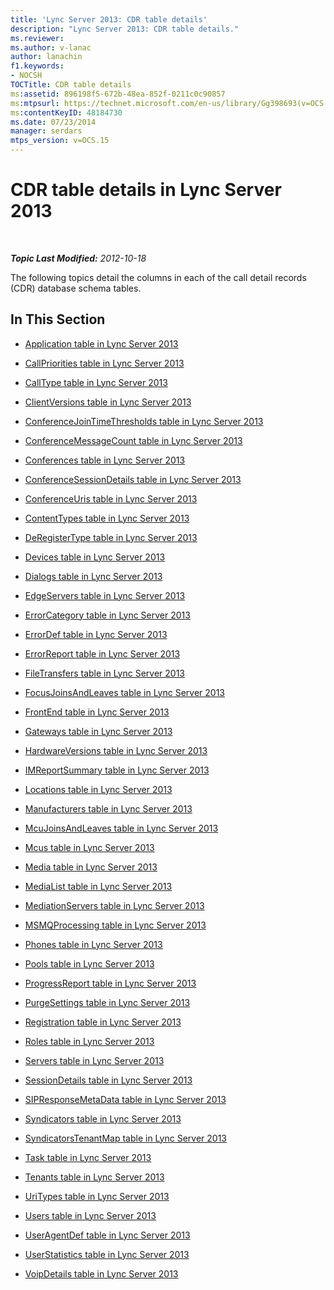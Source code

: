 ```yaml
---
title: 'Lync Server 2013: CDR table details'
description: "Lync Server 2013: CDR table details."
ms.reviewer: 
ms.author: v-lanac
author: lanachin
f1.keywords:
- NOCSH
TOCTitle: CDR table details
ms:assetid: 896198f5-672b-48ea-852f-0211c0c90857
ms:mtpsurl: https://technet.microsoft.com/en-us/library/Gg398693(v=OCS.15)
ms:contentKeyID: 48184730
ms.date: 07/23/2014
manager: serdars
mtps_version: v=OCS.15
---
```


# CDR table details in Lync Server 2013

<div data-xmlns="http://www.w3.org/1999/xhtml">

<div class="topic" data-xmlns="http://www.w3.org/1999/xhtml" data-msxsl="urn:schemas-microsoft-com:xslt" data-cs="https://msdn.microsoft.com/">

<div data-asp="https://msdn2.microsoft.com/asp">



</div>

<div id="mainSection">

<div id="mainBody">

<span> </span>

_**Topic Last Modified:** 2012-10-18_

The following topics detail the columns in each of the call detail records (CDR) database schema tables.

<div>

## In This Section

  - [Application table in Lync Server 2013](lync-server-2013-application-table.md)

  - [CallPriorities table in Lync Server 2013](lync-server-2013-callpriorities-table.md)

  - [CallType table in Lync Server 2013](lync-server-2013-calltype-table.md)

  - [ClientVersions table in Lync Server 2013](lync-server-2013-clientversions-table.md)

  - [ConferenceJoinTimeThresholds table in Lync Server 2013](lync-server-2013-conferencejointimethresholds-table.md)

  - [ConferenceMessageCount table in Lync Server 2013](lync-server-2013-conferencemessagecount-table.md)

  - [Conferences table in Lync Server 2013](lync-server-2013-conferences-table.md)

  - [ConferenceSessionDetails table in Lync Server 2013](lync-server-2013-conferencesessiondetails-table.md)

  - [ConferenceUris table in Lync Server 2013](lync-server-2013-conferenceuris-table.md)

  - [ContentTypes table in Lync Server 2013](lync-server-2013-contenttypes-table.md)

  - [DeRegisterType table in Lync Server 2013](lync-server-2013-deregistertype-table.md)

  - [Devices table in Lync Server 2013](lync-server-2013-devices-table.md)

  - [Dialogs table in Lync Server 2013](lync-server-2013-dialogs-table.md)

  - [EdgeServers table in Lync Server 2013](lync-server-2013-edgeservers-table.md)

  - [ErrorCategory table in Lync Server 2013](lync-server-2013-errorcategory-table.md)

  - [ErrorDef table in Lync Server 2013](lync-server-2013-errordef-table.md)

  - [ErrorReport table in Lync Server 2013](lync-server-2013-errorreport-table.md)

  - [FileTransfers table in Lync Server 2013](lync-server-2013-filetransfers-table.md)

  - [FocusJoinsAndLeaves table in Lync Server 2013](lync-server-2013-focusjoinsandleaves-table.md)

  - [FrontEnd table in Lync Server 2013](lync-server-2013-frontend-table.md)

  - [Gateways table in Lync Server 2013](lync-server-2013-gateways-table.md)

  - [HardwareVersions table in Lync Server 2013](lync-server-2013-hardwareversions-table.md)

  - [IMReportSummary table in Lync Server 2013](lync-server-2013-imreportsummary-table.md)

  - [Locations table in Lync Server 2013](lync-server-2013-locations-table.md)

  - [Manufacturers table in Lync Server 2013](lync-server-2013-manufacturers-table.md)

  - [McuJoinsAndLeaves table in Lync Server 2013](lync-server-2013-mcujoinsandleaves-table.md)

  - [Mcus table in Lync Server 2013](lync-server-2013-mcus-table.md)

  - [Media table in Lync Server 2013](lync-server-2013-media-table.md)

  - [MediaList table in Lync Server 2013](lync-server-2013-medialist-table.md)

  - [MediationServers table in Lync Server 2013](lync-server-2013-mediationservers-table.md)

  - [MSMQProcessing table in Lync Server 2013](lync-server-2013-msmqprocessing-table.md)

  - [Phones table in Lync Server 2013](lync-server-2013-phones-table.md)

  - [Pools table in Lync Server 2013](lync-server-2013-pools-table.md)

  - [ProgressReport table in Lync Server 2013](lync-server-2013-progressreport-table.md)

  - [PurgeSettings table in Lync Server 2013](lync-server-2013-purgesettings-table.md)

  - [Registration table in Lync Server 2013](lync-server-2013-registration-table.md)

  - [Roles table in Lync Server 2013](lync-server-2013-roles-table.md)

  - [Servers table in Lync Server 2013](lync-server-2013-servers-table.md)

  - [SessionDetails table in Lync Server 2013](lync-server-2013-sessiondetails-table.md)

  - [SIPResponseMetaData table in Lync Server 2013](lync-server-2013-sipresponsemetadata-table.md)

  - [Syndicators table in Lync Server 2013](lync-server-2013-syndicators-table.md)

  - [SyndicatorsTenantMap table in Lync Server 2013](lync-server-2013-syndicatorstenantmap-table.md)

  - [Task table in Lync Server 2013](lync-server-2013-task-table.md)

  - [Tenants table in Lync Server 2013](lync-server-2013-tenants-table.md)

  - [UriTypes table in Lync Server 2013](lync-server-2013-uritypes-table.md)

  - [Users table in Lync Server 2013](lync-server-2013-users-table.md)

  - [UserAgentDef table in Lync Server 2013](lync-server-2013-useragentdef-table.md)

  - [UserStatistics table in Lync Server 2013](lync-server-2013-userstatistics-table.md)

  - [VoipDetails table in Lync Server 2013](lync-server-2013-voipdetails-table.md)

</div>

</div>

<span> </span>

</div>

</div>

</div>

